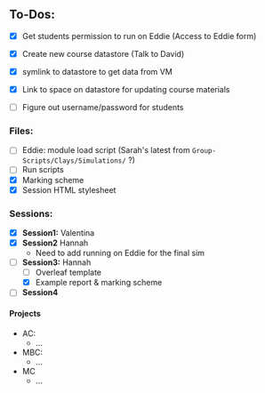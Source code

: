 ## To-Dos:
- [x] Get students permission to run on Eddie (Access to Eddie form)
- [x] Create new course datastore (Talk to David)
- [x] symlink to datastore to get data from VM
- [x] Link to space on datastore for updating course materials
- [ ] Figure out username/password for students


### Files:
- [ ] Eddie: module load script (Sarah's latest from `Group-Scripts/Clays/Simulations/` ?)
- [ ] Run scripts
- [x] Marking scheme
- [x] Session HTML stylesheet

### Sessions:
- [x] **Session1:** Valentina
- [x] **Session2** Hannah
 	- Need to add running on Eddie for the final sim
- [ ] **Session3:** Hannah
  - [ ] Overleaf template 
  - [x] Example report & marking scheme
- [ ] **Session4**

#### Projects
  - AC:
    - ...
  - MBC:
    - ...
  - MC
    - ...

